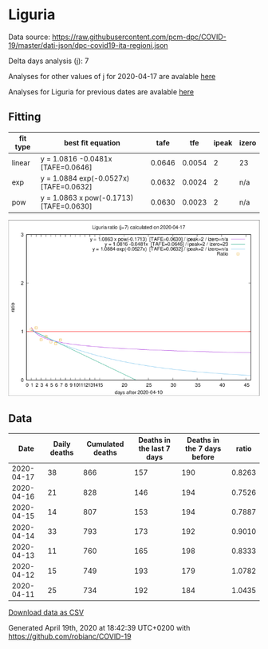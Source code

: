 # Liguria

Data source: https://raw.githubusercontent.com/pcm-dpc/COVID-19/master/dati-json/dpc-covid19-ita-regioni.json

Delta days analysis (j): 7

Analyses for other values of j for 2020-04-17 are avalable [here](../2020-04-17/README.md)

Analyses for Liguria for previous dates are avalable [here](../README.md)

## Fitting 
|fit type|best fit equation|tafe|tfe|ipeak|izero|
|-------|-----|--------|------|---|---|
|linear|y = 1.0816 -0.0481x  [TAFE=0.0646]|0.0646|0.0054|2|23|
|exp|y = 1.0884 exp(-0.0527x)  [TAFE=0.0632]|0.0632|0.0024|2|n/a|
|pow|y = 1.0863 x pow(-0.1713)  [TAFE=0.0630]|0.0630|0.0023|2|n/a|

![Plot](COVID-19_liguria_j7_2020-04-17.png)

## Data
|Date|Daily deaths|Cumulated deaths|Deaths in the last 7 days|Deaths in the 7 days before|ratio|
|----|----------|-----------|-------|--------------------|-----|
|2020-04-17|38|866|157|190|0.8263|
|2020-04-16|21|828|146|194|0.7526|
|2020-04-15|14|807|153|194|0.7887|
|2020-04-14|33|793|173|192|0.9010|
|2020-04-13|11|760|165|198|0.8333|
|2020-04-12|15|749|193|179|1.0782|
|2020-04-11|25|734|192|184|1.0435|

[Download data as CSV](COVID-19_liguria_j7_2020-04-17.csv)

Generated April 19th, 2020 at 18:42:39 UTC+0200 with https://github.com/robianc/COVID-19
